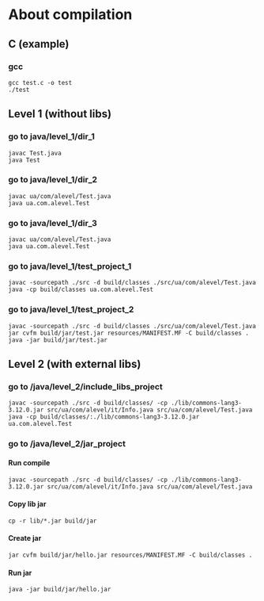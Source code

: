 # About compilation #

## C (example) ##

### gcc ###
`gcc test.c -o test`\
`./test`

## Level 1 (without libs) ##

### go to java/level_1/dir_1 ###
`javac Test.java`\
`java Test`

### go to java/level_1/dir_2 ###
`javac ua/com/alevel/Test.java`\
`java ua.com.alevel.Test`

### go to java/level_1/dir_3 ###
`javac ua/com/alevel/Test.java`\
`java ua.com.alevel.Test`

### go to java/level_1/test_project_1 ###
`javac -sourcepath ./src -d build/classes ./src/ua/com/alevel/Test.java`\
`java -cp build/classes ua.com.alevel.Test`

### go to java/level_1/test_project_2 ###
`javac -sourcepath ./src -d build/classes ./src/ua/com/alevel/Test.java`\
`jar cvfm build/jar/test.jar resources/MANIFEST.MF -C build/classes .`\
`java -jar build/jar/test.jar`


## Level 2 (with external libs) ##
### go to /java/level_2/include_libs_project ###
`javac -sourcepath ./src -d build/classes/ -cp ./lib/commons-lang3-3.12.0.jar src/ua/com/alevel/it/Info.java src/ua/com/alevel/Test.java`\
`java -cp build/classes/:./lib/commons-lang3-3.12.0.jar ua.com.alevel.Test`

### go to /java/level_2/jar_project ###
#### Run compile ####
`javac -sourcepath ./src -d build/classes/ -cp ./lib/commons-lang3-3.12.0.jar src/ua/com/alevel/it/Info.java src/ua/com/alevel/Test.java`

#### Copy lib jar ####
`cp -r lib/*.jar build/jar`

#### Create jar ####
`jar cvfm build/jar/hello.jar resources/MANIFEST.MF -C build/classes .`

#### Run jar ####
`java -jar build/jar/hello.jar`